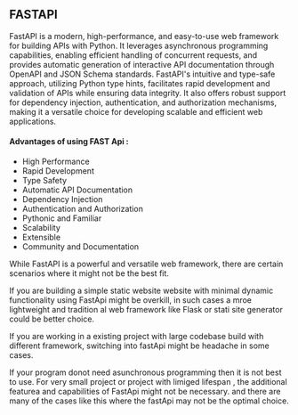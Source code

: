 ## FASTAPI

<p>FastAPI is a modern, high-performance, and easy-to-use web framework for building APIs with Python. It leverages asynchronous programming capabilities, enabling efficient handling of concurrent requests, and provides automatic generation of interactive API documentation through OpenAPI and JSON Schema standards. FastAPI's intuitive and type-safe approach, utilizing Python type hints, facilitates rapid development and validation of APIs while ensuring data integrity. It also offers robust support for dependency injection, authentication, and authorization mechanisms, making it a versatile choice for developing scalable and efficient web applications.</p>

#### Advantages of using FAST Api :

- High Performance
- Rapid Development
- Type Safety
- Automatic API Documentation
- Dependency Injection
- Authentication and Authorization
- Pythonic and Familiar
- Scalability
- Extensible
- Community and Documentation

While FastAPI is a powerful and versatile web framework, there are certain scenarios where it might not be the best fit.

<p>If you are building a simple static website website with minimal dynamic functionality using FastApi might be overkill, in such cases a mroe lightweight and tradition al web framework like Flask or stati site generator could be better choice.</p>
<p>
If you are working in a existing project with  large codebase build with different framework, switching into fastApi might be headache in some cases.</p>

<p>If your program donot need asunchronous programming then it is not best to use.  For very small project or project with limiged lifespan , the additional featurea and capabilities of FastApi might not be necessary. and there are many of the cases like this where the fastApi may not be the optimal choice.</p>

